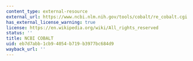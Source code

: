 ```yaml
---
content_type: external-resource
external_url: https://www.ncbi.nlm.nih.gov/tools/cobalt/re_cobalt.cgi
has_external_license_warning: true
license: https://en.wikipedia.org/wiki/All_rights_reserved
status: ''
title: NCBI COBALT
uid: eb7d7abb-1cb9-4054-b719-b3977bc684d9
wayback_url: ''
---
```

